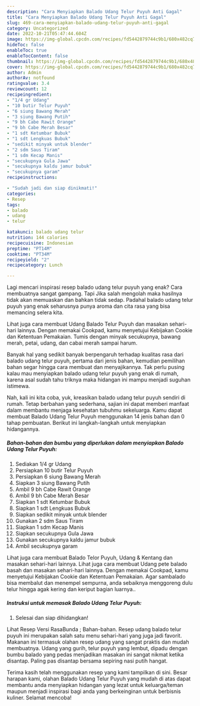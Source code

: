 ```yaml
---
description: "Cara Menyiapkan Balado Udang Telur Puyuh Anti Gagal"
title: "Cara Menyiapkan Balado Udang Telur Puyuh Anti Gagal"
slug: 469-cara-menyiapkan-balado-udang-telur-puyuh-anti-gagal
category: Uncategorized
date: 2022-10-21T05:47:44.604Z
image: https://img-global.cpcdn.com/recipes/fd5442879744c9b1/680x482cq70/balado-udang-telur-puyuh-foto-resep-utama.jpg
hideToc: false
enableToc: true
enableTocContent: false
thumbnail: https://img-global.cpcdn.com/recipes/fd5442879744c9b1/680x482cq70/balado-udang-telur-puyuh-foto-resep-utama.jpg
cover: https://img-global.cpcdn.com/recipes/fd5442879744c9b1/680x482cq70/balado-udang-telur-puyuh-foto-resep-utama.jpg
author: Admin
authorAv: notfound
ratingvalue: 3.4
reviewcount: 12
recipeingredient:
- "1/4 gr Udang"
- "10 butir Telur Puyuh"
- "6 siung Bawang Merah"
- "3 siung Bawang Putih"
- "9 bh Cabe Rawit Orange"
- "9 bh Cabe Merah Besar"
- "1 sdt Ketumbar Bubuk"
- "1 sdt Lengkuas Bubuk"
- "sedikit minyak untuk blender"
- "2 sdm Saus Tiram"
- "1 sdm Kecap Manis"
- "secukupnya Gula Jawa"
- "secukupnya kaldu jamur bubuk"
- "secukupnya garam"
recipeinstructions:

- "Sudah jadi dan siap dinikmati!"
categories:
- Resep
tags:
- balado
- udang
- telur

katakunci: balado udang telur 
nutrition: 144 calories
recipecuisine: Indonesian
preptime: "PT14M"
cooktime: "PT34M"
recipeyield: "2"
recipecategory: Lunch

---
```



Lagi mencari inspirasi resep balado udang telur puyuh yang enak? Cara membuatnya sangat gampang. Tapi Jika salah mengolah maka hasilnya tidak akan memuaskan dan bahkan tidak sedap. Padahal balado udang telur puyuh yang enak seharusnya punya aroma dan cita rasa yang bisa memancing selera kita.


Lihat juga cara membuat Udang Balado Telur Puyuh dan masakan sehari-hari lainnya. Dengan memakai Cookpad, kamu menyetujui Kebijakan Cookie dan Ketentuan Pemakaian. Tumis dengan minyak secukupnya, bawang merah, petai, udang, dan cabai merah sampai harum.

Banyak hal yang sedikit banyak berpengaruh terhadap kualitas rasa dari balado udang telur puyuh, pertama dari jenis bahan, kemudian pemilihan bahan segar hingga cara membuat dan menyajikannya. Tak perlu pusing kalau mau menyiapkan balado udang telur puyuh yang enak di rumah, karena asal sudah tahu triknya maka hidangan ini mampu menjadi suguhan istimewa.


Nah, kali ini kita coba, yuk, kreasikan balado udang telur puyuh sendiri di rumah. Tetap berbahan yang sederhana, sajian ini dapat memberi manfaat dalam membantu menjaga kesehatan tubuhmu sekeluarga. Kamu dapat membuat Balado Udang Telur Puyuh menggunakan 14 jenis bahan dan 0 tahap pembuatan. Berikut ini langkah-langkah untuk menyiapkan hidangannya.

<!--inarticleads1-->

##### Bahan-bahan dan bumbu yang diperlukan dalam menyiapkan Balado Udang Telur Puyuh:

1. Sediakan 1/4 gr Udang
1. Persiapkan 10 butir Telur Puyuh
1. Persiapkan 6 siung Bawang Merah
1. Siapkan 3 siung Bawang Putih
1. Ambil 9 bh Cabe Rawit Orange
1. Ambil 9 bh Cabe Merah Besar
1. Siapkan 1 sdt Ketumbar Bubuk
1. Siapkan 1 sdt Lengkuas Bubuk
1. Siapkan sedikit minyak untuk blender
1. Gunakan 2 sdm Saus Tiram
1. Siapkan 1 sdm Kecap Manis
1. Siapkan secukupnya Gula Jawa
1. Gunakan secukupnya kaldu jamur bubuk
1. Ambil secukupnya garam


Lihat juga cara membuat Balado Telor Puyuh, Udang &amp; Kentang dan masakan sehari-hari lainnya. Lihat juga cara membuat Udang pete balado basah dan masakan sehari-hari lainnya. Dengan memakai Cookpad, kamu menyetujui Kebijakan Cookie dan Ketentuan Pemakaian. Agar sambalado bisa membalut dan menempel sempurna, anda sebaiknya menggoreng dulu telur hingga agak kering dan keriput bagian luarnya.. 

<!--inarticleads2-->

##### Instruksi untuk memasak Balado Udang Telur Puyuh:


1. Selesai dan siap dihidangkan!

Lihat Resep Versi RasaBunda ; Bahan-bahan. Resep udang balado telur puyuh ini merupakan salah satu menu sehari-hari yang juga jadi favorit. Makanan ini termasuk olahan resep udang yang sangat praktis dan mudah membuatnya. Udang yang gurih, telur puyuh yang lembut, dipadu dengan bumbu balado yang pedas menjadikan masakan ini sangat nikmat ketika disantap. Paling pas disantap bersama sepiring nasi putih hangat. 

Terima kasih telah menggunakan resep yang kami tampilkan di sini. Besar harapan kami, olahan Balado Udang Telur Puyuh yang mudah di atas dapat membantu anda menyiapkan hidangan yang lezat untuk keluarga/teman maupun menjadi inspirasi bagi anda yang berkeinginan untuk berbisnis kuliner. Selamat mencoba!
